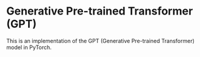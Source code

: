 # Generative Pre-trained Transformer (GPT)
This is an implementation of the GPT (Generative Pre-trained Transformer) model in PyTorch.